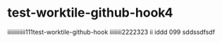 # test-worktile-github-hook4
iiiiiiiiiiii111test-worktile-github-hook
iiiiiiii2222323
ii
iddd
099
sddssdfsdf
